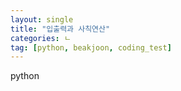 ```yaml
---
layout: single
title: "입출력과 사칙연산"
categories: ㄴ 
tag: [python, beakjoon, coding_test]
---
```


python
